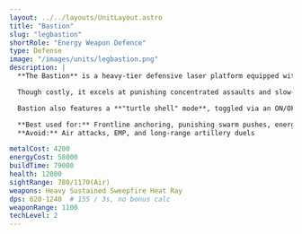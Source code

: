 ```yaml
---
layout: ../../layouts/UnitLayout.astro
title: "Bastion"
slug: "legbastion"
shortRole: "Energy Weapon Defence"
type: Defense
image: "/images/units/legbastion.png"
description: |
  **The Bastion** is a heavy-tier defensive laser platform equipped with a sweeping beam weapon capable of sustained area denial. Designed for high durability and energy efficiency, it activates automatically upon construction and has a massive line-of-sight, enabling it to control large zones on its own.

  Though costly, it excels at punishing concentrated assaults and slow-pushing enemies. However, it lacks anti-air capabilities and should be complemented by dedicated AA defenses.

  Bastion also features a **"turtle shell" mode**, toggled via an ON/OFF button, which transforms it into a fortified T3 wall. While in this mode, its durability increases by **300%**, making it exceptionally resistant to artillery and nuclear bombardment. This defensive stance is especially useful when under heavy long-range fire.

  **Best used for:** Frontline anchoring, punishing swarm pushes, energy-efficient defense  
  **Avoid:** Air attacks, EMP, and long-range artillery duels

metalCost: 4200
energyCost: 58000
buildTime: 79000
health: 12000
sightRange: 780/1170(Air)
weapons: Heavy Sustained Sweepfire Heat Ray
dps: 620-1240  # 155 / 3s, no bonus calc
weaponRange: 1100
techLevel: 2
---
```

